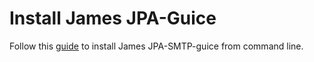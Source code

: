 # Install James JPA-Guice

Follow this [guide](https://james.apache.org/server/install/guice-jpa-smtp.html) to install James JPA-SMTP-guice
from command line.